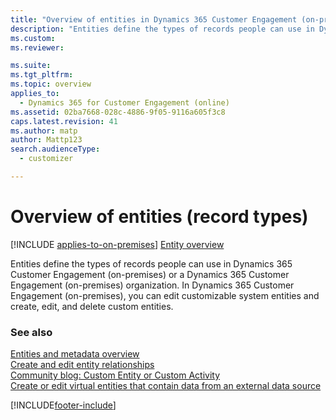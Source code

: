 ```yaml
---
title: "Overview of entities in Dynamics 365 Customer Engagement (on-premises)"
description: "Entities define the types of records people can use in Dynamics 365. You can edit customizable system entities and create, edit, or delete custom entities."
ms.custom: 
ms.reviewer: 

ms.suite: 
ms.tgt_pltfrm: 
ms.topic: overview
applies_to: 
  - Dynamics 365 for Customer Engagement (online)
ms.assetid: 02ba7668-028c-4886-9f05-9116a605f3c8
caps.latest.revision: 41
ms.author: matp
author: Mattp123
search.audienceType: 
  - customizer

---
```

# Overview of entities (record types)

[!INCLUDE [applies-to-on-premises](../includes/applies-to-on-premises.md)] [Entity overview](/powerapps/maker/common-data-service/entity-overview)

Entities define the types of records people can use in Dynamics 365 Customer Engagement (on-premises) or a Dynamics 365 Customer Engagement (on-premises) organization. In Dynamics 365 Customer Engagement (on-premises), you can edit customizable system entities and create, edit, and delete custom entities.  
  
### See also    
 [Entities and metadata overview](../customize/create-edit-metadata.md)   <br/>
  [Create and edit entity relationships](../customize/create-edit-entity-relationships.md)  
 [Community blog: Custom Entity or Custom Activity](https://community.dynamics.com/crm/b/gonzaloruiz/archive/2012/08/13/custom-entity-or-custom-activity-in-crm-2011) <br/>
 [Create or edit virtual entities that contain data from an external data source](create-edit-virtual-entities.md)


[!INCLUDE[footer-include](../../../includes/footer-banner.md)]
